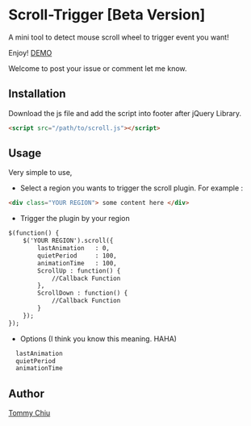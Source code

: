 # Scroll-Trigger [Beta Version]

A mini tool to detect mouse scroll wheel to trigger event you want!

Enjoy! [DEMO](http://codepen.io/anon/pen/XbYbRW)

Welcome to post your issue or comment let me know.

## Installation
Download the js file and add the script into footer after jQuery Library.
```html
<script src="/path/to/scroll.js"></script>
```

## Usage
Very simple to use,
- Select a region you wants to trigger the scroll plugin. For example :
```html
<div class="YOUR REGION"> some content here </div>
```
- Trigger the plugin by your region
```html
$(function() {
    $('YOUR REGION').scroll({
        lastAnimation   : 0,
        quietPeriod     : 100,
        animationTime   : 100,
        ScrollUp : function() {
            //Callback Function
        },
        ScrollDown : function() {
            //Callback Function
        }
    });
});
```
- Options (I think you know this meaning. HAHA)
```html
  lastAnimation
  quietPeriod
  animationTime
```

## Author
[Tommy Chiu](https://github.com/tommychoo)
